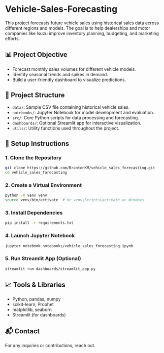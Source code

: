 # Vehicle-Sales-Forecasting

This project forecasts future vehicle sales using historical sales data across different regions and models. The goal is to help dealerships and motor companies like Isuzu improve inventory planning, budgeting, and marketing efforts.

## 📊 Project Objective
- Forecast monthly sales volumes for different vehicle models.
- Identify seasonal trends and spikes in demand.
- Build a user-friendly dashboard to visualize predictions.

## 📁 Project Structure
- `data/`: Sample CSV file containing historical vehicle sales.
- `notebooks/`: Jupyter Notebook for model development and evaluation.
- `src/`: Core Python scripts for data processing and forecasting.
- `dashboards/`: Optional Streamlit app for interactive visualization.
- `utils/`: Utility functions used throughout the project.

## 🔧 Setup Instructions

### 1. Clone the Repository
```bash
git clone https://github.com/BrantonKM/vehicle_sales_forecasting.git
cd vehicle_sales_forecasting
```

### 2. Create a Virtual Environment
```bash
python -m venv venv
source venv/bin/activate  # or venv\Scripts\activate on Windows
```

### 3. Install Dependencies
```bash
pip install -r requirements.txt
```

### 4. Launch Jupyter Notebook
```bash
jupyter notebook notebooks/vehicle_sales_forecasting.ipynb
```

### 5. Run Streamlit App (Optional)
```bash
streamlit run dashboards/streamlit_app.py
```

## 📈 Tools & Libraries
- Python, pandas, numpy
- scikit-learn, Prophet
- matplotlib, seaborn
- Streamlit (for dashboards)

## 📬 Contact
For any inquiries or contributions, reach out.
